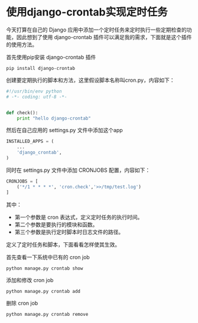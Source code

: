 # 使用django-crontab实现定时任务

今天打算在自己的 Django 应用中添加一个定时任务来定时执行一些定期检查的功能，因此想到了使用 django-crontab 插件可以满足我的需求，下面就是这个插件的使用方法。

首先使用pip安装 django-crontab 插件
``` shell
pip install django-crontab
```

创建要定期执行的脚本和方法，这里假设脚本名称叫cron.py，内容如下：

``` python
#!/usr/bin/env python
# -*- coding: utf-8 -*-


def check():
    print "hello django-crontab"

```

然后在自己应用的 settings.py 文件中添加这个app
``` python
INSTALLED_APPS = (
    ...
    'django_crontab',
)
```

同时在 settings.py 文件中添加 CRONJOBS 配置，内容如下：
``` python
CRONJOBS = [
    ('*/1 * * * *', 'cron.check','>>/tmp/test.log')
]
```

其中：
- 第一个参数是 cron 表达式，定义定时任务的执行时间。
- 第二个参数是要执行的模块和函数。
- 第三个参数是执行定时脚本时日志文件的路径。

定义了定时任务和脚本，下面看看怎样使其生效。

首先查看一下系统中已有的 cron job

``` shell
python manage.py crontab show 
```

添加和修改 cron job

``` shell
python manage.py crontab add 
```

删除 cron job

``` shell
python manage.py crontab remove 
```

